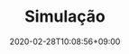 ---
title: "Simulação"
date: 2020-02-28T10:08:56+09:00
description: "Fazer omoletes sem ovos"
draft: false
collapsible: true
weight: 1
---